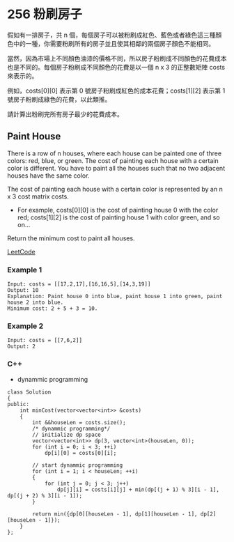 # 256  粉刷房子

假如有一排房子，共 n 個，每個房子可以被粉刷成紅色、藍色或者綠色這三種顏色中的一種，你需要粉刷所有的房子並且使其相鄰的兩個房子顏色不能相同。

當然，因為市場上不同顏色油漆的價格不同，所以房子粉刷成不同顏色的花費成本也是不同的。每個房子粉刷成不同顏色的花費是以一個 n x 3 的正整數矩陣 costs 來表示的。

例如，costs[0][0] 表示第 0 號房子粉刷成紅色的成本花費；costs[1][2] 表示第 1 號房子粉刷成綠色的花費，以此類推。

請計算出粉刷完所有房子最少的花費成本。

## Paint House

There is a row of n houses, where each house can be painted one of three colors: red, blue, or green. The cost of painting each house with a certain color is different. You have to paint all the houses such that no two adjacent houses have the same color.

The cost of painting each house with a certain color is represented by an n x 3 cost matrix costs.

* For example, costs[0][0] is the cost of painting house 0 with the color red; 
  costs[1][2] is the cost of painting house 1 with color green, and so on...

Return the minimum cost to paint all houses.

[LeetCode](https://leetcode-cn.com/paint-house/)

### Example 1

```
Input: costs = [[17,2,17],[16,16,5],[14,3,19]]
Output: 10
Explanation: Paint house 0 into blue, paint house 1 into green, paint house 2 into blue.
Minimum cost: 2 + 5 + 3 = 10.

```

### Example 2

```
Input: costs = [[7,6,2]]
Output: 2
```

### C++ 

* dynammic programming

```
class Solution
{
public:
    int minCost(vector<vector<int>> &costs)
    {
        int &&houseLen = costs.size();
        /* dynammic programming*/
        // initialize dp space
        vector<vector<int>> dp(3, vector<int>(houseLen, 0));
        for (int i = 0; i < 3; ++i)
            dp[i][0] = costs[0][i];

        // start dynammic programming
        for (int i = 1; i < houseLen; ++i)
        {
            for (int j = 0; j < 3; j++)
                dp[j][i] = costs[i][j] + min(dp[(j + 1) % 3][i - 1], dp[(j + 2) % 3][i - 1]);
        }

        return min({dp[0][houseLen - 1], dp[1][houseLen - 1], dp[2][houseLen - 1]});
    }
};
```

